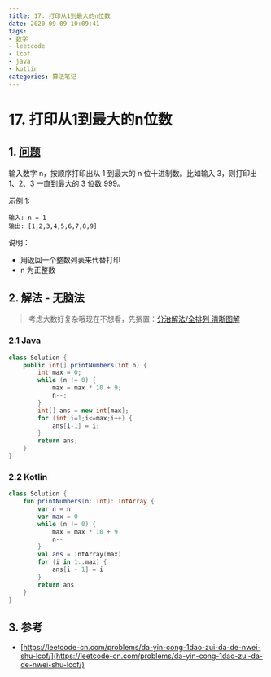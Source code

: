 ```yaml
---
title: 17. 打印从1到最大的n位数
date: 2020-09-09 10:09:41
tags:
- 数学
- leetcode
- lcof
- java
- kotlin
categories: 算法笔记
---
```

# 17. 打印从1到最大的n位数
## 1. [问题](https://leetcode-cn.com/problems/da-yin-cong-1dao-zui-da-de-nwei-shu-lcof/)
输入数字 n，按顺序打印出从 1 到最大的 n 位十进制数。比如输入 3，则打印出 1、2、3 一直到最大的 3 位数 999。

<!--more-->

示例 1:
```
输入: n = 1
输出: [1,2,3,4,5,6,7,8,9]
```

说明：

- 用返回一个整数列表来代替打印
- n 为正整数

## 2. 解法 - 无脑法
> 考虑大数好复杂哦现在不想看，先搁置：[分治解法/全排列 清晰图解](https://leetcode-cn.com/problems/da-yin-cong-1dao-zui-da-de-nwei-shu-lcof/solution/mian-shi-ti-17-da-yin-cong-1-dao-zui-da-de-n-wei-2/)

### 2.1 Java
```java
class Solution {
    public int[] printNumbers(int n) {
        int max = 0;
        while (n != 0) {
            max = max * 10 + 9;
            n--;
        }
        int[] ans = new int[max];
        for (int i=1;i<=max;i++) {
            ans[i-1] = i;
        }
        return ans;
    }
}
```

### 2.2 Kotlin
```kotlin
class Solution {
    fun printNumbers(n: Int): IntArray {
        var n = n
        var max = 0
        while (n != 0) {
            max = max * 10 + 9
            n--
        }
        val ans = IntArray(max)
        for (i in 1..max) {
            ans[i - 1] = i
        }
        return ans
    }
}
```

## 3. 参考
- [https://leetcode-cn.com/problems/da-yin-cong-1dao-zui-da-de-nwei-shu-lcof/](https://leetcode-cn.com/problems/da-yin-cong-1dao-zui-da-de-nwei-shu-lcof/)

